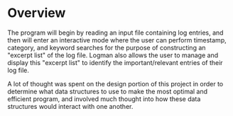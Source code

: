 # Overview
The program will begin by reading an input file containing log entries, and then will enter an interactive mode where the user can perform timestamp, category, and keyword searches for the purpose of constructing an "excerpt list" of the log file. Logman also allows the user to manage and display this "excerpt list" to identify the important/relevant entries of their log file.

A lot of thought was spent on the design portion of this project in order to determine what data
structures to use to make the most optimal and efficient program, and involved much thought into
how these data structures would interact with one another.
